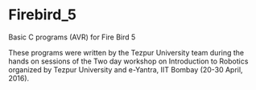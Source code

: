 # Firebird_5
Basic C programs (AVR) for Fire Bird 5

These programs were written by the Tezpur University team during the hands on sessions of the Two day workshop on Introduction to Robotics organized by Tezpur University and e-Yantra, IIT Bombay (20-30 April, 2016).

